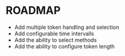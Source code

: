 # ROADMAP

- Add multiple token handling and selection
- Add configurable time intervalls
- Add the ability to select methods
- Add the ability to configure token length
